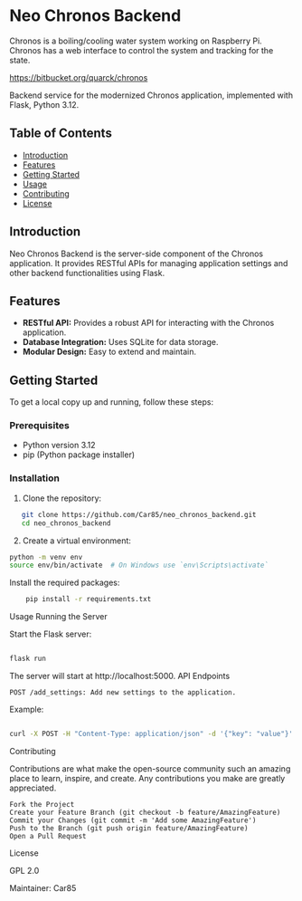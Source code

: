 # Neo Chronos Backend
Chronos is a boiling/cooling water system working on Raspberry Pi. Chronos has a web interface to control the system and tracking for the state. 

https://bitbucket.org/quarck/chronos

Backend service for the modernized Chronos application, implemented with Flask, Python 3.12.

## Table of Contents

- [Introduction](#introduction)
- [Features](#features)
- [Getting Started](#getting-started)
- [Usage](#usage)
- [Contributing](#contributing)
- [License](#license)

## Introduction

Neo Chronos Backend is the server-side component of the Chronos application. It provides RESTful APIs for managing application settings and other backend functionalities using Flask.

## Features

- **RESTful API:** Provides a robust API for interacting with the Chronos application.
- **Database Integration:** Uses SQLite for data storage.
- **Modular Design:** Easy to extend and maintain.

## Getting Started

To get a local copy up and running, follow these steps:

### Prerequisites

- Python version 3.12
- pip (Python package installer)

### Installation

1. Clone the repository:

```sh
   git clone https://github.com/Car85/neo_chronos_backend.git
   cd neo_chronos_backend
```

2. Create a virtual environment:

```sh
python -m venv env
source env/bin/activate  # On Windows use `env\Scripts\activate`
```
Install the required packages:

```sh
    pip install -r requirements.txt
```
Usage
Running the Server

Start the Flask server:

```sh

flask run
```
The server will start at http://localhost:5000.
API Endpoints

    POST /add_settings: Add new settings to the application.

Example:

```sh

curl -X POST -H "Content-Type: application/json" -d '{"key": "value"}' http://localhost:5000/add_settings
```
Contributing

Contributions are what make the open-source community such an amazing place to learn, inspire, and create. Any contributions you make are greatly appreciated.

    Fork the Project
    Create your Feature Branch (git checkout -b feature/AmazingFeature)
    Commit your Changes (git commit -m 'Add some AmazingFeature')
    Push to the Branch (git push origin feature/AmazingFeature)
    Open a Pull Request

License

GPL 2.0

Maintainer: Car85
